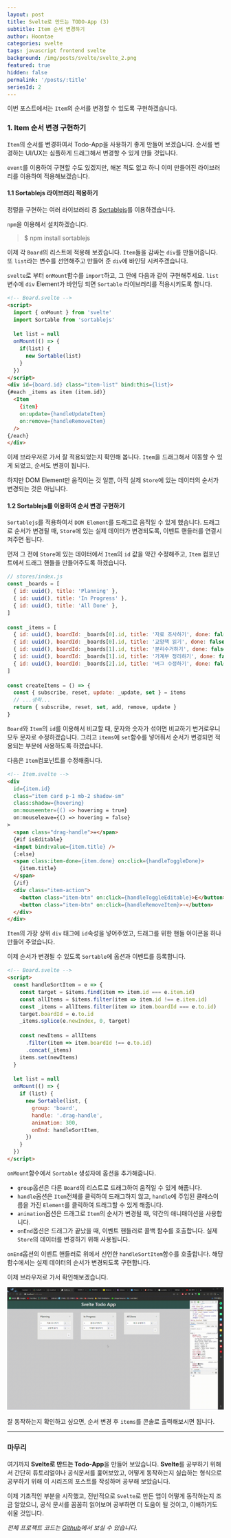 ```yaml
---
layout: post
title: Svelte로 만드는 TODO-App (3)
subtitle: Item 순서 변경하기
author: Hoontae
categories: svelte
tags: javascript frontend svelte
background: /img/posts/svelte/svelte_2.png
featured: true
hidden: false
permalink: '/posts/:title'
seriesId: 2
---
```


이번 포스트에서는 `Item`의 순서를 변경할 수 있도록 구현하겠습니다.

### 1. Item 순서 변경 구현하기

`Item`의 순서를 변경하여서 Todo-App을 사용하기 좋게 만들어 보겠습니다. 순서를 변경하는 UI/UX는 심플하게 드래그해서 변경할 수 있게 만들 것입니다.

`event`를 이용하여 구현할 수도 있겠지만, 해본 적도 없고 하니 이미 만들어진 라이브러리를 이용하여 적용해보겠습니다.

#### 1.1 Sortablejs 라이브러리 적용하기

정렬을 구현하는 여러 라이브러리 중 [Sortablejs](https://github.com/SortableJS/Sortable)를 이용하겠습니다.

`npm`을 이용해서 설치하겠습니다.

> $ npm install sortablejs

이제 각 `Board`의 리스트에 적용해 보겠습니다. `Item`들을 감싸는 `div`를 만들어줍니다. 또 `list`라는 변수를 선언해주고 만들어 준 `div`에 바인딩 시켜주겠습니다.

`svelte`로 부터 `onMount`함수를 `import`하고, 그 안에 다음과 같이 구현해주세요. `list`변수에 `div` Element가 바인딩 되면 `Sortable` 라이브러리를 적용시키도록 합니다.

```html
<!-- Board.svelte -->
<script>
  import { onMount } from 'svelte'
  import Sortable from 'sortablejs'
  
  let list = null
  onMount(() => {
    if(list) {
      new Sortable(list)
    }
  })
</script>
<div id={board.id} class="item-list" bind:this={list}>
{#each _items as item (item.id)}
  <Item
    {item}
    on:update={handleUpdateItem}
    on:remove={handleRemoveItem}
  />
{/each}
</div>
```

이제 브라우저로 가서 잘 적용되었는지 확인해 봅니다. `Item`을 드래그해서 이동할 수 있게 되었고, 순서도 변경이 됩니다.

하지만 DOM Element만 움직이는 것 일뿐, 아직 실제 `Store`에 있는 데이터의 순서가 변경되는 것은 아닙니다.

#### 1.2 Sortablejs를 이용하여 순서 변경 구현하기

`Sortablejs`를 적용하여서 `DOM Element`를 드래그로 움직일 수 있게 했습니다. 드래그로 순서가 변경될 때, `Store`에 있는 실제 데이터가 변경되도록, 이벤트 핸들러를 연결시켜주면 됩니다.

먼저 그 전에 `Store`에 있는 데이터에서 `Item`의 `id` 값을 약간 수정해주고, `Item` 컴포넌트에서 드래그 핸들을 만들어주도록 하겠습니다.

```js
// stores/index.js
const _boards = [
  { id: uuid(), title: 'Planning' },
  { id: uuid(), title: 'In Progress' },
  { id: uuid(), title: 'All Done' },
]

const _items = [
  { id: uuid(), boardId: _boards[0].id, title: '자료 조사하기', done: false },
  { id: uuid(), boardId: _boards[0].id, title: '교양책 읽기', done: false },
  { id: uuid(), boardId: _boards[1].id, title: '분리수거하기', done: false },
  { id: uuid(), boardId: _boards[1].id, title: '가계부 정리하기', done: false },
  { id: uuid(), boardId: _boards[2].id, title: '버그 수정하기', done: false },
]

const createItems = () => {
  const { subscribe, reset, update: _update, set } = items
  // ...생략...
  return { subscribe, reset, set, add, remove, update }
}
```

`Board`와 `Item`의 `id`를 이용해서 비교할 때, 문자와 숫자가 섞이면 비교하기 번거로우니 모두 문자로 수정하겠습니다. 그리고 `items`에 `set`함수를 넣어줘서 순서가 변경되면 적용되는 부분에 사용하도록 하겠습니다.

다음은 `Item`컴포넌트를 수정해줍니다.

```html
<!-- Item.svelte -->
<div
  id={item.id}
  class="item card p-1 mb-2 shadow-sm"
  class:shadow={hovering}
  on:mouseenter={() => hovering = true}
  on:mouseleave={() => hovering = false}
>
  <span class="drag-handle">=</span>
  {#if isEditable}
  <input bind:value={item.title} />
  {:else}
  <span class:item-done={item.done} on:click={handleToggleDone}>
    {item.title}
  </span>
  {/if}
  <div class="item-action">
    <button class="item-btn" on:click={handleToggleEditable}>E</button>
    <button class="item-btn" on:click={handleRemoveItem}>-</button>
  </div>
</div>
```

`Item`의 가장 상위 `div` 태그에 `id`속성을 넣어주었고, 드래그를 위한 핸들 아이콘을 하나 만들어 주었습니다.

이제 순서가 변경될 수 있도록 `Sortable`에 옵션과 이벤트를 등록합니다.

```html
<!-- Board.svelte -->
<script>
  const handleSortItem = e => {
    const target = $items.find(item => item.id === e.item.id)
    const allItems = $items.filter(item => item.id !== e.item.id)
    const _items = allItems.filter(item => item.boardId === e.to.id)
    target.boardId = e.to.id
    _items.splice(e.newIndex, 0, target)

    const newItems = allItems
      .filter(item => item.boardId !== e.to.id)
      .concat(_items)
    items.set(newItems)
  }

  let list = null
  onMount(() => {
    if (list) {
      new Sortable(list, {
        group: 'board',
        handle: '.drag-handle',
        animation: 300,
        onEnd: handleSortItem,
      })
    }
  })
</script>
```

`onMount`함수에서 `Sortable` 생성자에 옵션을 추가해줍니다.

- `group`옵션은 다른 `Board`의 리스트로 드래그하여 움직일 수 있게 해줍니다.
- `handle`옵션은 `Item`전체를 클릭하여 드래그하지 않고, `handle`에 주입된 클래스이름을 가진 `Element`를 클릭하여 드래그할 수 있게 해줍니다.
- `animation`옵션은 드래그로 `Item`의 순서가 변경될 때, 약간의 애니매이션을 사용합니다.
- `onEnd`옵션은 드래그가 끝났을 때, 이벤트 핸들러로 콜백 함수를 호출합니다. 실제 `Store`의 데이터를 변경하기 위해 사용됩니다.

`onEnd`옵션의 이벤트 핸들러로 위에서 선언한 `handleSortItem`함수를 호출합니다. 해당 함수에서는 실제 데이터의 순서가 변경되도록 구현합니다.

이제 브라우저로 가서 확인해보겠습니다.

![svelte drag item](/img/posts/svelte/svelte_drag_item.gif)

잘 동작하는지 확인하고 싶으면, 순서 변경 후 `items`를 콘솔로 출력해보시면 됩니다.

---

### 마무리

여기까지 **Svelte로 만드는 Todo-App**을 만들어 보았습니다. **Svelte**를 공부하기 위해서 간단히 튜토리얼이나 공식문서를 훑어보았고, 어떻게 동작하는지 실습하는 형식으로 공부하기 위해 이 시리즈의 포스트를 작성하며 공부해 보았습니다.

이제 기초적인 부분을 시작했고, 전반적으로 `Svelte`로 만든 앱이 어떻게 동작하는지 조금 알았으니, 공식 문서를 꼼꼼히 읽어보며 공부하면 더 도움이 될 것이고, 이해하기도 쉬울 것입니다.

*전체 프로젝트 코드는 [Github](https://github.com/hoontae24/hello-svelte)에서 보실 수 있습니다.*
